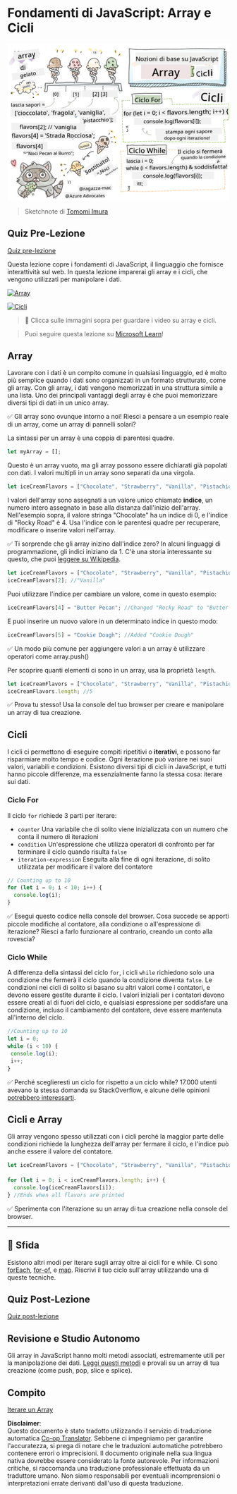 <!--
CO_OP_TRANSLATOR_METADATA:
{
  "original_hash": "3f7f87871312cf6cc12662da7d973182",
  "translation_date": "2025-08-25T21:49:33+00:00",
  "source_file": "2-js-basics/4-arrays-loops/README.md",
  "language_code": "it"
}
-->
# Fondamenti di JavaScript: Array e Cicli

![Fondamenti di JavaScript - Array](../../../../translated_images/webdev101-js-arrays.439d7528b8a294558d0e4302e448d193f8ad7495cc407539cc81f1afe904b470.it.png)
> Sketchnote di [Tomomi Imura](https://twitter.com/girlie_mac)

## Quiz Pre-Lezione
[Quiz pre-lezione](https://ff-quizzes.netlify.app/web/quiz/13)

Questa lezione copre i fondamenti di JavaScript, il linguaggio che fornisce interattività sul web. In questa lezione imparerai gli array e i cicli, che vengono utilizzati per manipolare i dati.

[![Array](https://img.youtube.com/vi/1U4qTyq02Xw/0.jpg)](https://youtube.com/watch?v=1U4qTyq02Xw "Array")

[![Cicli](https://img.youtube.com/vi/Eeh7pxtTZ3k/0.jpg)](https://www.youtube.com/watch?v=Eeh7pxtTZ3k "Cicli")

> 🎥 Clicca sulle immagini sopra per guardare i video su array e cicli.

> Puoi seguire questa lezione su [Microsoft Learn](https://docs.microsoft.com/learn/modules/web-development-101-arrays/?WT.mc_id=academic-77807-sagibbon)!

## Array

Lavorare con i dati è un compito comune in qualsiasi linguaggio, ed è molto più semplice quando i dati sono organizzati in un formato strutturato, come gli array. Con gli array, i dati vengono memorizzati in una struttura simile a una lista. Uno dei principali vantaggi degli array è che puoi memorizzare diversi tipi di dati in un unico array.

✅ Gli array sono ovunque intorno a noi! Riesci a pensare a un esempio reale di un array, come un array di pannelli solari?

La sintassi per un array è una coppia di parentesi quadre.

```javascript
let myArray = [];
```

Questo è un array vuoto, ma gli array possono essere dichiarati già popolati con dati. I valori multipli in un array sono separati da una virgola.

```javascript
let iceCreamFlavors = ["Chocolate", "Strawberry", "Vanilla", "Pistachio", "Rocky Road"];
```

I valori dell'array sono assegnati a un valore unico chiamato **indice**, un numero intero assegnato in base alla distanza dall'inizio dell'array. Nell'esempio sopra, il valore stringa "Chocolate" ha un indice di 0, e l'indice di "Rocky Road" è 4. Usa l'indice con le parentesi quadre per recuperare, modificare o inserire valori nell'array.

✅ Ti sorprende che gli array inizino dall'indice zero? In alcuni linguaggi di programmazione, gli indici iniziano da 1. C'è una storia interessante su questo, che puoi [leggere su Wikipedia](https://en.wikipedia.org/wiki/Zero-based_numbering).

```javascript
let iceCreamFlavors = ["Chocolate", "Strawberry", "Vanilla", "Pistachio", "Rocky Road"];
iceCreamFlavors[2]; //"Vanilla"
```

Puoi utilizzare l'indice per cambiare un valore, come in questo esempio:

```javascript
iceCreamFlavors[4] = "Butter Pecan"; //Changed "Rocky Road" to "Butter Pecan"
```

E puoi inserire un nuovo valore in un determinato indice in questo modo:

```javascript
iceCreamFlavors[5] = "Cookie Dough"; //Added "Cookie Dough"
```

✅ Un modo più comune per aggiungere valori a un array è utilizzare operatori come array.push()

Per scoprire quanti elementi ci sono in un array, usa la proprietà `length`.

```javascript
let iceCreamFlavors = ["Chocolate", "Strawberry", "Vanilla", "Pistachio", "Rocky Road"];
iceCreamFlavors.length; //5
```

✅ Prova tu stesso! Usa la console del tuo browser per creare e manipolare un array di tua creazione.

## Cicli

I cicli ci permettono di eseguire compiti ripetitivi o **iterativi**, e possono far risparmiare molto tempo e codice. Ogni iterazione può variare nei suoi valori, variabili e condizioni. Esistono diversi tipi di cicli in JavaScript, e tutti hanno piccole differenze, ma essenzialmente fanno la stessa cosa: iterare sui dati.

### Ciclo For

Il ciclo `for` richiede 3 parti per iterare:
- `counter` Una variabile che di solito viene inizializzata con un numero che conta il numero di iterazioni
- `condition` Un'espressione che utilizza operatori di confronto per far terminare il ciclo quando risulta `false`
- `iteration-expression` Eseguita alla fine di ogni iterazione, di solito utilizzata per modificare il valore del contatore
  
```javascript
// Counting up to 10
for (let i = 0; i < 10; i++) {
  console.log(i);
}
```

✅ Esegui questo codice nella console del browser. Cosa succede se apporti piccole modifiche al contatore, alla condizione o all'espressione di iterazione? Riesci a farlo funzionare al contrario, creando un conto alla rovescia?

### Ciclo While

A differenza della sintassi del ciclo `for`, i cicli `while` richiedono solo una condizione che fermerà il ciclo quando la condizione diventa `false`. Le condizioni nei cicli di solito si basano su altri valori come i contatori, e devono essere gestite durante il ciclo. I valori iniziali per i contatori devono essere creati al di fuori del ciclo, e qualsiasi espressione per soddisfare una condizione, incluso il cambiamento del contatore, deve essere mantenuta all'interno del ciclo.

```javascript
//Counting up to 10
let i = 0;
while (i < 10) {
 console.log(i);
 i++;
}
```

✅ Perché sceglieresti un ciclo for rispetto a un ciclo while? 17.000 utenti avevano la stessa domanda su StackOverflow, e alcune delle opinioni [potrebbero interessarti](https://stackoverflow.com/questions/39969145/while-loops-vs-for-loops-in-javascript).

## Cicli e Array

Gli array vengono spesso utilizzati con i cicli perché la maggior parte delle condizioni richiede la lunghezza dell'array per fermare il ciclo, e l'indice può anche essere il valore del contatore.

```javascript
let iceCreamFlavors = ["Chocolate", "Strawberry", "Vanilla", "Pistachio", "Rocky Road"];

for (let i = 0; i < iceCreamFlavors.length; i++) {
  console.log(iceCreamFlavors[i]);
} //Ends when all flavors are printed
```

✅ Sperimenta con l'iterazione su un array di tua creazione nella console del browser. 

---

## 🚀 Sfida

Esistono altri modi per iterare sugli array oltre ai cicli for e while. Ci sono [forEach](https://developer.mozilla.org/docs/Web/JavaScript/Reference/Global_Objects/Array/forEach), [for-of](https://developer.mozilla.org/docs/Web/JavaScript/Reference/Statements/for...of), e [map](https://developer.mozilla.org/docs/Web/JavaScript/Reference/Global_Objects/Array/map). Riscrivi il tuo ciclo sull'array utilizzando una di queste tecniche.

## Quiz Post-Lezione
[Quiz post-lezione](https://ff-quizzes.netlify.app/web/quiz/14)

## Revisione e Studio Autonomo

Gli array in JavaScript hanno molti metodi associati, estremamente utili per la manipolazione dei dati. [Leggi questi metodi](https://developer.mozilla.org/docs/Web/JavaScript/Reference/Global_Objects/Array) e provali su un array di tua creazione (come push, pop, slice e splice).

## Compito

[Iterare un Array](assignment.md)

**Disclaimer**:  
Questo documento è stato tradotto utilizzando il servizio di traduzione automatica [Co-op Translator](https://github.com/Azure/co-op-translator). Sebbene ci impegniamo per garantire l'accuratezza, si prega di notare che le traduzioni automatiche potrebbero contenere errori o imprecisioni. Il documento originale nella sua lingua nativa dovrebbe essere considerato la fonte autorevole. Per informazioni critiche, si raccomanda una traduzione professionale effettuata da un traduttore umano. Non siamo responsabili per eventuali incomprensioni o interpretazioni errate derivanti dall'uso di questa traduzione.